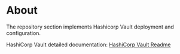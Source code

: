 <!-- @format -->

# About

The repository section implements Hashicorp Vault deployment and configuration.

HashiCorp Vault detailed documentation: [HashiCorp Vault Readme](docs/hashicorp-vault.md)
